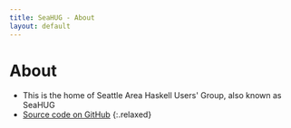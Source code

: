 ```yaml
---
title: SeaHUG - About
layout: default
---
```

# About

* This is the home of Seattle Area Haskell Users' Group, also known as SeaHUG
* [Source code on GitHub][github]
{:.relaxed}

[github]: https://github.com/seahug/seahug.github.io
